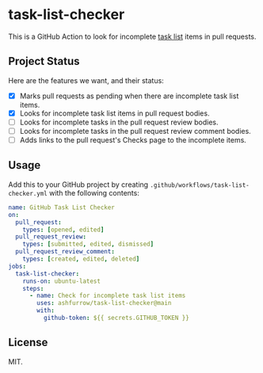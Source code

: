 # task-list-checker

This is a GitHub Action to look for incomplete [task list](https://docs.github.com/en/issues/tracking-your-work-with-issues/creating-issues/about-task-lists) items in pull requests.

## Project Status

Here are the features we want, and their status:

- [x] Marks pull requests as pending when there are incomplete task list items.
- [x] Looks for incomplete task list items in pull request bodies.
- [ ] Looks for incomplete tasks in the pull request review bodies.
- [ ] Looks for incomplete tasks in the pull request review comment bodies.
- [ ] Adds links to the pull request's Checks page to the incomplete items.

## Usage

Add this to your GitHub project by creating `.github/workflows/task-list-checker.yml` with the following contents:

```yml
name: GitHub Task List Checker
on:
  pull_request:
    types: [opened, edited]
  pull_request_review:
    types: [submitted, edited, dismissed]
  pull_request_review_comment:
    types: [created, edited, deleted]
jobs:
  task-list-checker:
    runs-on: ubuntu-latest
    steps:
      - name: Check for incomplete task list items
        uses: ashfurrow/task-list-checker@main
        with:
          github-token: ${{ secrets.GITHUB_TOKEN }}
```

## License

MIT.
